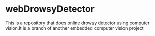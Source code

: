 # webDrowsyDetector
This is a repository that does online drowsy detector using computer vision.It is a branch of another embedded computer vision project
